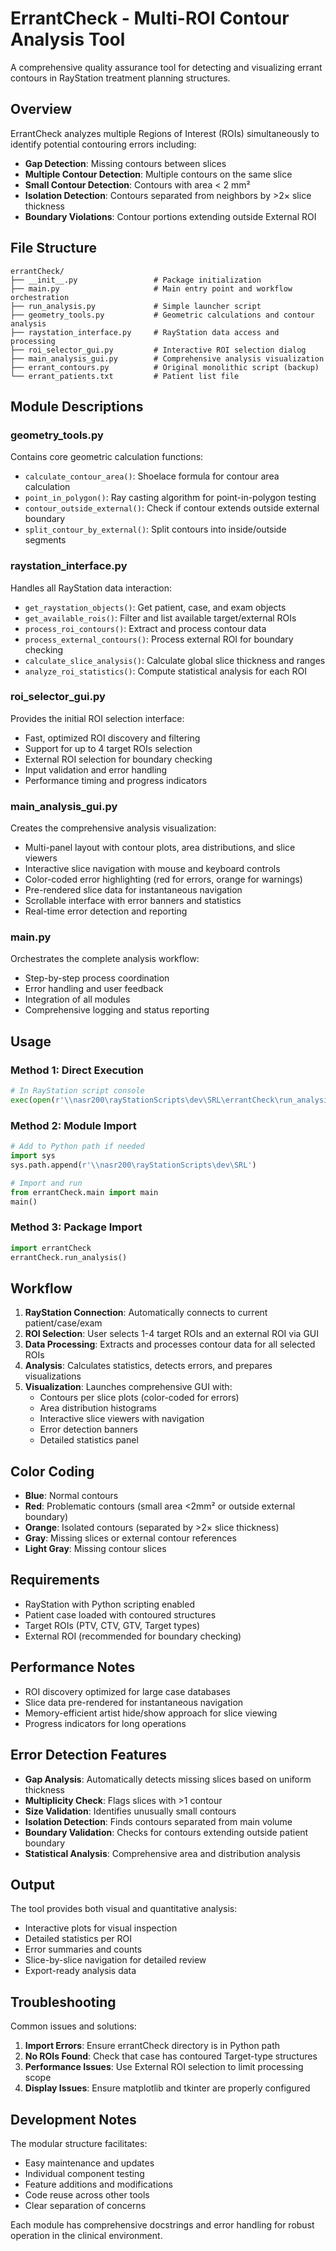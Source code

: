 # ErrantCheck - Multi-ROI Contour Analysis Tool

A comprehensive quality assurance tool for detecting and visualizing errant contours in RayStation treatment planning structures.

## Overview

ErrantCheck analyzes multiple Regions of Interest (ROIs) simultaneously to identify potential contouring errors including:

- **Gap Detection**: Missing contours between slices
- **Multiple Contour Detection**: Multiple contours on the same slice
- **Small Contour Detection**: Contours with area < 2 mm²
- **Isolation Detection**: Contours separated from neighbors by >2× slice thickness
- **Boundary Violations**: Contour portions extending outside External ROI

## File Structure

```
errantCheck/
├── __init__.py                 # Package initialization
├── main.py                     # Main entry point and workflow orchestration
├── run_analysis.py             # Simple launcher script
├── geometry_tools.py           # Geometric calculations and contour analysis
├── raystation_interface.py     # RayStation data access and processing
├── roi_selector_gui.py         # Interactive ROI selection dialog
├── main_analysis_gui.py        # Comprehensive analysis visualization
├── errant_contours.py          # Original monolithic script (backup)
└── errant_patients.txt         # Patient list file
```

## Module Descriptions

### geometry_tools.py
Contains core geometric calculation functions:
- `calculate_contour_area()`: Shoelace formula for contour area calculation
- `point_in_polygon()`: Ray casting algorithm for point-in-polygon testing
- `contour_outside_external()`: Check if contour extends outside external boundary
- `split_contour_by_external()`: Split contours into inside/outside segments

### raystation_interface.py
Handles all RayStation data interaction:
- `get_raystation_objects()`: Get patient, case, and exam objects
- `get_available_rois()`: Filter and list available target/external ROIs
- `process_roi_contours()`: Extract and process contour data
- `process_external_contours()`: Process external ROI for boundary checking
- `calculate_slice_analysis()`: Calculate global slice thickness and ranges
- `analyze_roi_statistics()`: Compute statistical analysis for each ROI

### roi_selector_gui.py
Provides the initial ROI selection interface:
- Fast, optimized ROI discovery and filtering
- Support for up to 4 target ROIs selection
- External ROI selection for boundary checking
- Input validation and error handling
- Performance timing and progress indicators

### main_analysis_gui.py
Creates the comprehensive analysis visualization:
- Multi-panel layout with contour plots, area distributions, and slice viewers
- Interactive slice navigation with mouse and keyboard controls
- Color-coded error highlighting (red for errors, orange for warnings)
- Pre-rendered slice data for instantaneous navigation
- Scrollable interface with error banners and statistics
- Real-time error detection and reporting

### main.py
Orchestrates the complete analysis workflow:
- Step-by-step process coordination
- Error handling and user feedback
- Integration of all modules
- Comprehensive logging and status reporting

## Usage

### Method 1: Direct Execution
```python
# In RayStation script console
exec(open(r'\\nasr200\rayStationScripts\dev\SRL\errantCheck\run_analysis.py').read())
```

### Method 2: Module Import
```python
# Add to Python path if needed
import sys
sys.path.append(r'\\nasr200\rayStationScripts\dev\SRL')

# Import and run
from errantCheck.main import main
main()
```

### Method 3: Package Import
```python
import errantCheck
errantCheck.run_analysis()
```

## Workflow

1. **RayStation Connection**: Automatically connects to current patient/case/exam
2. **ROI Selection**: User selects 1-4 target ROIs and an external ROI via GUI
3. **Data Processing**: Extracts and processes contour data for all selected ROIs
4. **Analysis**: Calculates statistics, detects errors, and prepares visualizations
5. **Visualization**: Launches comprehensive GUI with:
   - Contours per slice plots (color-coded for errors)
   - Area distribution histograms
   - Interactive slice viewers with navigation
   - Error detection banners
   - Detailed statistics panel

## Color Coding

- **Blue**: Normal contours
- **Red**: Problematic contours (small area <2mm² or outside external boundary)
- **Orange**: Isolated contours (separated by >2× slice thickness)
- **Gray**: Missing slices or external contour references
- **Light Gray**: Missing contour slices

## Requirements

- RayStation with Python scripting enabled
- Patient case loaded with contoured structures
- Target ROIs (PTV, CTV, GTV, Target types)
- External ROI (recommended for boundary checking)

## Performance Notes

- ROI discovery optimized for large case databases
- Slice data pre-rendered for instantaneous navigation
- Memory-efficient artist hide/show approach for slice viewing
- Progress indicators for long operations

## Error Detection Features

- **Gap Analysis**: Automatically detects missing slices based on uniform thickness
- **Multiplicity Check**: Flags slices with >1 contour
- **Size Validation**: Identifies unusually small contours
- **Isolation Detection**: Finds contours separated from main volume
- **Boundary Validation**: Checks for contours extending outside patient boundary
- **Statistical Analysis**: Comprehensive area and distribution analysis

## Output

The tool provides both visual and quantitative analysis:
- Interactive plots for visual inspection
- Detailed statistics per ROI
- Error summaries and counts
- Slice-by-slice navigation for detailed review
- Export-ready analysis data

## Troubleshooting

Common issues and solutions:
1. **Import Errors**: Ensure errantCheck directory is in Python path
2. **No ROIs Found**: Check that case has contoured Target-type structures
3. **Performance Issues**: Use External ROI selection to limit processing scope
4. **Display Issues**: Ensure matplotlib and tkinter are properly configured

## Development Notes

The modular structure facilitates:
- Easy maintenance and updates
- Individual component testing
- Feature additions and modifications
- Code reuse across other tools
- Clear separation of concerns

Each module has comprehensive docstrings and error handling for robust operation in the clinical environment.
